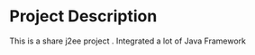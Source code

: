 Project Description
================

This is a share j2ee project . 
Integrated a lot of Java Framework
